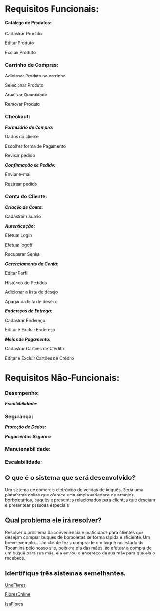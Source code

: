 # **Requisitos Funcionais:** #

#### **Catálogo de Produtos:** 

Cadastrar Produto

Editar Produto

Excluir Produto

### **Carrinho de Compras:** 

Adicionar Produto no carrinho

Selecionar Produto

Atualizar Quantidade

Remover Produto

### **Checkout:**

**_Formulário de Compra:_**

Dados do cliente

Escolher forma de Pagamento

Revisar pedido

**_Confirmação de Pedido:_**

Enviar e-mail

Restrear pedido

### **Conta do Cliente:**

**_Criação de Conta:_**

Cadastrar usuário

**_Autenticação:_**

Efetuar Login

Efetuar logoff

Recuperar Senha

**_Gerenciamento da Conta:_**

Editar Perfil

Histórico de Pedidos

Adicionar a lista de desejo

Apagar da lista de desejo

**_Endereços de Entrega:_**

Cadastrar Endereço

Editar e Excluir Endereço

**_Meios de Pagamento:_**

Cadastrar Cartões de Crédito

Editar e Excluir Cartões de Crédito



# Requisitos Não-Funcionais:

### **Desempenho:** 


**_Escalabilidade:_**	


### **Segurança:**

**_Proteção de Dados:_**


**_Pagamentos Seguros:_**


### **Manutenabilidade:**


### **Escalabilidade:**



## **O que é o sistema que será desenvolvido?**
Um sistema de comércio eletrônico de vendas de buquês.                                                                                                                                                                                 Seria uma plataforma online que oferece uma ampla variedade de arranjos borboletários, buquês e presentes relacionados para clientes que desejam e presentear pessoas especiais


## **Qual problema ele irá resolver?**
Resolver o problema da conveniência e praticidade para clientes que desejam comprar buquês de borboletas de forma rápida e eficiente. Um breve exemplo... Um cliente fez a compra de um buquê no estado do Tocantins pelo nosso site, pois era dia das mães, ao efetuar a compra de um buquê para sua mãe, ele enviou o endereço de sua mãe para que ela o recebece.

## **Identifique três sistemas semelhantes.**

[UneFlores](https://www.uniflores.com.br/)

[FloresOnline](https://www.floresonline.com.br/?gad_source=1&gclid=CjwKCAiAibeuBhAAEiwAiXBoJFjQbfBxu0mtPiFksYHV9c0ADnpaNM6z-g8VRpOlNCdhr1MFfDHBwBoCmPUQAvD_BwE) 

[IsaFlores](https://www.isabelaflores.com/?gad_source=1&gclid=CjwKCAiAibeuBhAAEiwAiXBoJHeJ6liw2UP21ZLyE1Ntb_1SGBRUaxGIdUVnuZp6GcI5SP0kyDnOWBoCehkQAvD_BwE
) 



